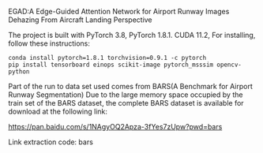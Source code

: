 EGAD:A Edge-Guided Attention Network for Airport Runway Images Dehazing From Aircraft Landing Perspective


The project is built with PyTorch 3.8, PyTorch 1.8.1. CUDA 11.2,
For installing, follow these instructions:
~~~
conda install pytorch=1.8.1 torchvision=0.9.1 -c pytorch
pip install tensorboard einops scikit-image pytorch_msssim opencv-python
~~~
Part of the run to data set used comes from BARS(A Benchmark for Airport Runway Segmentation)
Due to the large memory space occupied by the train set of the BARS dataset, the complete BARS dataset is available for download at the following link:

https://pan.baidu.com/s/1NAgyOQ2Apza-3fYes7zUpw?pwd=bars

Link extraction code: bars
